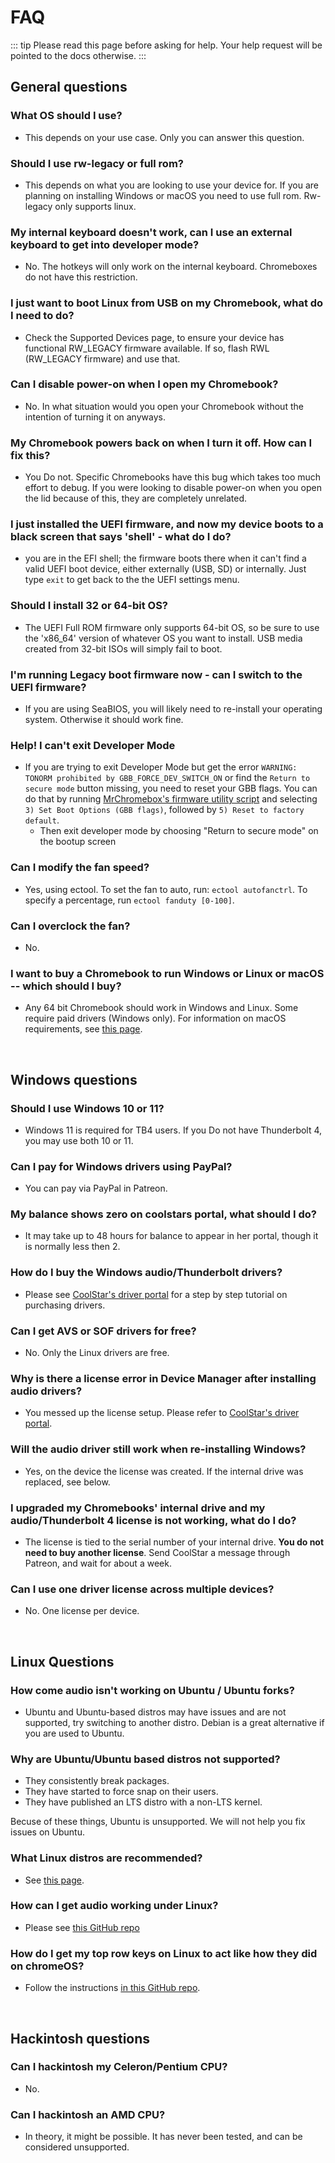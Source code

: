# FAQ

::: tip
Please read this page before asking for help. Your help request will be pointed to the docs otherwise.
:::

## General questions

### What OS should I use?

- This depends on your use case. Only you can answer this question. <!-- Not ubuntu plz -->

### Should I use rw-legacy or full rom?

- This depends on what you are looking to use your device for. If you are planning on installing Windows or macOS you need to use full rom. Rw-legacy only supports linux.

### My internal keyboard doesn't work, can I use an external keyboard to get into developer mode?

- No. The hotkeys will only work on the internal keyboard. Chromeboxes do not have this restriction.

### I just want to boot Linux from USB on my Chromebook, what do I need to do?

- Check the Supported Devices page, to ensure your device has functional RW_LEGACY firmware available. If so, flash RWL (RW_LEGACY firmware) and use that.

### Can I disable power-on when I open my Chromebook?

- No. In what situation would you open your Chromebook without the intention of turning it on anyways.

### My Chromebook powers back on when I turn it off. How can I fix this?

- You Do not. Specific Chromebooks have this bug which takes too much effort to debug. If you were looking to disable power-on when you open the lid because of this, they are completely unrelated.

### I just installed the UEFI firmware, and now my device boots to a black screen that says 'shell' - what do I do?

- you are in the EFI shell; the firmware boots there when it can't find a valid UEFI boot device, either externally (USB, SD) or internally. Just type `exit` to get back to the the UEFI settings menu.

### Should I install 32 or 64-bit OS?

- The UEFI Full ROM firmware only supports 64-bit OS, so be sure to use the 'x86_64' version of whatever OS you want to install. USB media created from 32-bit ISOs will simply fail to boot.

### I'm running Legacy boot firmware now - can I switch to the UEFI firmware?

- If you are using SeaBIOS, you will likely need to re-install your operating system. Otherwise it should work fine.

### Help! I can't exit Developer Mode

- If you are trying to exit Developer Mode but get the error `WARNING: TONORM prohibited by GBB_FORCE_DEV_SWITCH_ON` or find the `Return to secure mode` button missing, you need to reset your GBB flags. You can do that by running [MrChromebox's firmware utility script](https://mrchromebox.tech/#fwscript) and selecting `3) Set Boot Options (GBB flags)`, followed by `5) Reset to factory default`.
  - Then exit developer mode by choosing "Return to secure mode" on the bootup screen

### Can I modify the fan speed?

- Yes, using ectool. To set the fan to auto, run: `ectool autofanctrl`. To specify a percentage, run `ectool fanduty [0-100]`.

### Can I overclock the fan?

- No.

### I want to buy a Chromebook to run Windows or Linux or macOS -- which should I buy?

- Any 64 bit Chromebook should work in Windows and Linux. Some require paid drivers (Windows only). For information on macOS requirements, see [this page](installing/installing-macos.md).

<br>

## Windows questions

### Should I use Windows 10 or 11?

- Windows 11 is required for TB4 users. If you Do not have Thunderbolt 4, you may use both 10 or 11.

### Can I pay for Windows drivers using PayPal?

- You can pay via PayPal in Patreon.

### My balance shows zero on coolstars portal, what should I do?

- It may take up to 48 hours for balance to appear in her portal, though it is normally less then 2.

### How do I buy the Windows audio/Thunderbolt drivers?

- Please see [CoolStar's driver portal](https://coolstar.org/chromebook/driverlicense/login.html) for a step by step tutorial on purchasing drivers.

### Can I get AVS or SOF drivers for free?

- No. Only the Linux drivers are free.

### Why is there a license error in Device Manager after installing audio drivers?

- You messed up the license setup. Please refer to [CoolStar's driver portal](https://coolstar.org/chromebook/driverlicense/login.html).

### Will the audio driver still work when re-installing Windows?

- Yes, on the device the license was created. If the internal drive was replaced, see below.

### I upgraded my Chromebooks' internal drive and my audio/Thunderbolt 4 license is not working, what do I do?

- The license is tied to the serial number of your internal drive. **You do not need to buy another license**. Send CoolStar a message through Patreon, and wait for about a week.

### Can I use one driver license across multiple devices?

- No. One license per device.

<br>

## Linux Questions

### How come audio isn't working on Ubuntu / Ubuntu forks?

- Ubuntu and Ubuntu-based distros may have issues and are not supported, try switching to another distro. Debian is a great alternative if you are used to Ubuntu.

### Why are Ubuntu/Ubuntu based distros not supported?

- They consistently break packages.
- They have started to force snap on their users.
- They have published an LTS distro with a non-LTS kernel.

Becuse of these things, Ubuntu is unsupported. We will not help you fix issues on Ubuntu.

### What Linux distros are recommended?

- See [this page](installing/installing-linux.md).

### How can I get audio working under Linux?

- Please see [this GitHub repo](https://github.com/WeirdTreeThing/chromebook-linux-audio)

### How do I get my top row keys on Linux to act like how they did on chromeOS?

- Follow the instructions [in this GitHub repo](https://github.com/WeirdTreeThing/cros-keyboard-map).

<br>

## Hackintosh questions

### Can I hackintosh my Celeron/Pentium CPU?

- No.

### Can I hackintosh an AMD CPU?

- In theory, it might be possible. It has never been tested, and can be considered unsupported.

